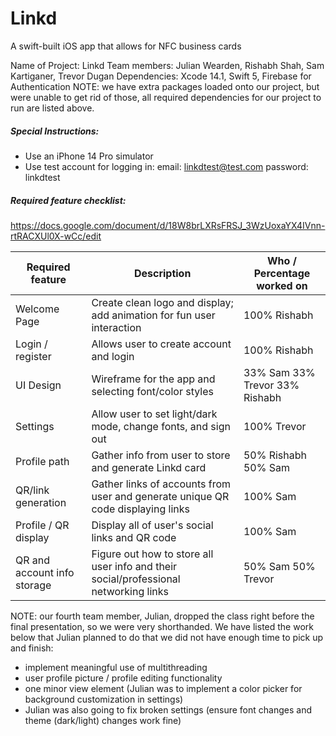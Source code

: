 # Linkd
A swift-built iOS app that allows for NFC business cards

Name of Project: Linkd
Team members: Julian Wearden, Rishabh Shah, Sam Kartiganer, Trevor Dugan
Dependencies: Xcode 14.1, Swift 5, Firebase for Authentication
NOTE: we have extra packages loaded onto our project, but were unable to get rid of those, all required dependencies for our project to run are listed above.

##### Special Instructions:
- Use an iPhone 14 Pro simulator
- Use test account for logging in:
email: linkdtest@test.com
password: linkdtest

##### Required feature checklist:
https://docs.google.com/document/d/18W8brLXRsFRSJ_3WzUoxaYX4IVnn-rtRACXUl0X-wCc/edit


| Required feature  | Description | Who / Percentage worked on  |
| ------------- | ------------- | ------------  |
| Welcome Page  | Create clean logo and display; add animation for fun user interaction  | 100% Rishabh  |
| Login / register  | Allows user to create account and login  | 100% Rishabh  |
| UI Design  | Wireframe for the app and selecting font/color styles  | 33% Sam 33% Trevor 33% Rishabh  |
| Settings  | Allow user to set light/dark mode, change fonts, and sign out  | 100% Trevor  |
| Profile path  | Gather info from user to store and generate Linkd card | 50% Rishabh 50% Sam |
| QR/link generation  | Gather links of accounts from user and generate unique QR code displaying links  | 100% Sam |
| Profile / QR display  | Display all of user's social links and QR code  | 100% Sam  |
| QR and account info storage  | Figure out how to store all user info and their social/professional networking links  | 50% Sam 50% Trevor  |

NOTE: our fourth team member, Julian, dropped the class right before the final presentation, so we were very shorthanded. We have listed the work below that Julian planned to do that we did not have enough time to pick up and finish:
- implement meaningful use of multithreading
- user profile picture / profile editing functionality
- one minor view element (Julian was to implement a  color picker for background customization in settings)
- Julian was also going to fix broken settings (ensure font changes and theme (dark/light) changes work fine)
